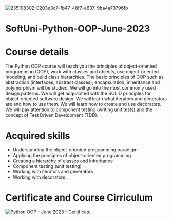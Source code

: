 ![235198302-0203e3c7-fb47-48f7-a637-9ba4a73796fb](https://github.com/slambeca/SoftUni-Python-OOP-June-2023/assets/95913250/f804fd37-d796-41a8-bee1-dbfe53cbca83)


# SoftUni-Python-OOP-June-2023

# Course details

The Python OOP course will teach you the principles of object-oriented programming (OOP), work with classes and objects, use object-oriented modeling, and build class hierarchies. The basic principles of OOP such as abstraction (interfaces, abstract classes), encapsulation, inheritance and polymorphism will be studied. We will go into the most commonly used design patterns. We will get acquainted with the SOLID principles for object-oriented software design. We will learn what iterators and generators are and how to use them. We will learn how to create and use decorators. We will pay attention to component testing (writing unit tests) and the concept of Test Driven Development (TDD).

# Acquired skills

* Understanding the object-oriented programming paradigm
* Applying the principles of object-oriented programming
* Creating a hierarchy of classes and inheritance
* Component testing (unit testing)
* Working with iterators and generators
* Working with decorators

# Certificate and Course Cirriculum
![Python OOP - June 2023 - Certificate](https://github.com/slambeca/SoftUni-Python-OOP-June-2023/assets/95913250/7c2685fa-4bb1-4d8a-b6eb-ea9f5de0e4aa)

